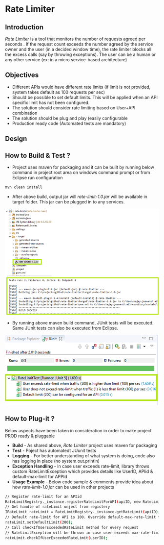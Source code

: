 # Rate Limiter

## Introduction 
*Rate Limiter* is a tool that monitors the number of requests agreed per seconds . If the request count exceeds the number agreed by the service owner and the user (in a decided window time), the rate limiter blocks all the excess calls (say by throwing exceptions). The user can be a human or any other service (ex: in a micro service-based architecture)

## Objectives

- Different APIs would have different rate limits (if limit is not provided, system takes default as 100 requests per sec)
- Should be possible to set default limits. This will be applied when an API specific limit has not been configured.
- The solution should consider rate limiting based on User+API combination
- The solution should be plug and play (easily configurable
- Production ready code (Automated tests are mandatory)

## Design

## How to Build & Test ?

- Project uses maven for packaging and it can be built by running below command in project root area on windows command prompt or from Eclipse run configuration
```sh
mvn clean install
```
- After above build, output jar will *rate-limit-1.0.jar* will be available in target folder. This jar can be plugged in to any services.

![Screenshot](mvn-build.png) <!-- .element height="100%" width="100%" -->

- By running above maven build command, JUnit tests will be executed. Same JUnit tests can also be executed from Eclipse. 

![Screenshot](junit-test-automation.png) <!-- .element height="100%" width="100%" -->

## How to Plug-it ?

Below aspects have been taken in consideration in order to make project PROD ready & pluggable

- **Build** - As shared above, *Rate Limiter* project uses maven for packaging
- **Test** - Poject has automatedt JUunit tests
- **Logging** - For better understanding of what system is doing, code also has logging in place (no system.out.println)
- **Exception Handling** - In case user exceeds rate-limit, library throws custom RateLimitException which provides details like UserID, APIid & default-max-limit for APPId
- **Usage Example** - Below code sample & comments provide idea about how *rate-limit-1.0.jar* can be used in other projects
```sh
// Register rate-limit for an APIid
RateLimitRegistry._instance.registerRateLimitForAPI(apiID, new RateLimitImpl(apiID)); 
// Get handle of rateLimit onject from registery
IRateLimit rateLimit = RateLimitRegistry._instance.getRateLimit(apiID);
// Default rate-limit for API is 100. Override default-max-rate-limit for API (if required)
rateLimit.setDefaultLimit(200);
// Call checkIfUserExceededRateLimit method for every request
// RateLimitException will be thrown in case user exceeds max-rate-limit for API
rateLimit.checkIfUserExceededRateLimit(userID);
```

